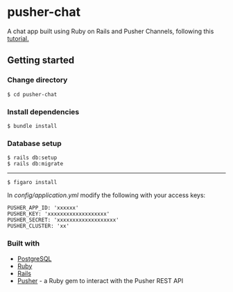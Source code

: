 # pusher-chat

A chat app built using Ruby on Rails and Pusher Channels, following this [tutorial.](https://pusher.com/tutorials/chat-app-ruby-rails)

## Getting started

### Change directory

`$ cd pusher-chat`

### Install dependencies

`$ bundle install`

### Database setup

```
$ rails db:setup
$ rails db:migrate
```
----------

`$ figaro install`

In *config/application.yml* modify the following with your access keys:

```
PUSHER_APP_ID: 'xxxxxx'
PUSHER_KEY: 'xxxxxxxxxxxxxxxxxxx'
PUSHER_SECRET: 'xxxxxxxxxxxxxxxxxxx'
PUSHER_CLUSTER: 'xx'
```

### Built with

- [PostgreSQL](https://www.postgresql.org/download/)
- [Ruby](https://www.ruby-lang.org/en/downloads/)
- [Rails](https://guides.rubyonrails.org/getting_started.html)
- [Pusher](https://pusher.com) - a Ruby gem to interact with the Pusher REST API
